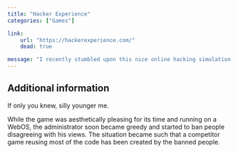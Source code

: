 ```yaml
---
title: "Hacker Experience"
categories: ["Games"]

link:
    url: "https://hackerexperience.com/"
    dead: true

message: "I recently stumbled upon this nice online hacking simulation game. Recent and somewhat active!"
---
```


## Additional information

If only you knew, silly younger me.

While the game was aesthetically pleasing for its time and running on a WebOS, the administrator soon became greedy and
started to ban people disagreeing with his views. The situation became such that a competitor game reusing most of the
code has been created by the banned people.
